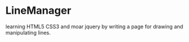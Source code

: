 LineManager
===========

learning HTML5 CSS3 and moar jquery by writing a page for drawing and manipulating lines.
